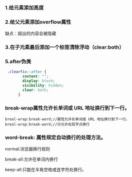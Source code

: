 ### 1.给元素添加高度

### 2.给父元素添加overflow属性

缺点：超出的内容会被隐藏

### 3.在子元素最后添加一个标签清除浮动（clear:both）

### 5.after伪类

```css
 .clearfix::after {
        content: "";
        display: block;
        visibility: hidden;
        clear: both;
      }
```



### break-wrap属性允许长单词或 URL 地址换行到下一行。

```
breal-wrap:break-word;//属性允许长单词或 URL 地址换行到下一行。
breal-wrap:break-word;//只允许在短字点换行
```

### word-break: 属性规定自动换行的处理方法。

normal:浏览器换行规则

break-all:允许在单词内换行

keep-all:只能在半角空格或连字符处换行。
